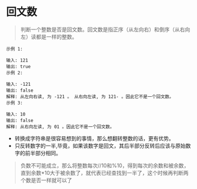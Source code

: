 # 回文数
> 判断一个整数是否是回文数。回文数是指正序（从左向右）和倒序（从右向左）读都是一样的整数。

```shell
示例 1:

输入: 121
输出: true
示例 2:

输入: -121
输出: false
解释: 从左向右读, 为 -121 。 从右向左读, 为 121- 。因此它不是一个回文数。
示例 3:

输入: 10
输出: false
解释: 从右向左读, 为 01 。因此它不是一个回文数。
```



- 转换成字符串是很容易想到的事情，那么想翻转整数的话，更有优势。
- 只反转数字的一半,毕竟，如果该数字是回文，其后半部分反转后应该与原始数字的前半部分相同。

> 负数不可能成立，那么将整数每次//10和%10，得到每次的余数和被余数，直到余数*10大于被余数了，就代表已经查找到一半了，这个时候再判断两个数是否一样就可以了
